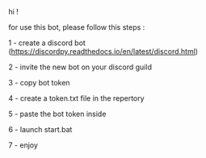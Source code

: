 hi !

for use this bot, please follow this steps :

1 - create a discord bot (https://discordpy.readthedocs.io/en/latest/discord.html)

2 - invite the new bot on your discord guild

3 - copy bot token

4 - create a token.txt file in the repertory

5 - paste the bot token inside

6 - launch start.bat

7 - enjoy
